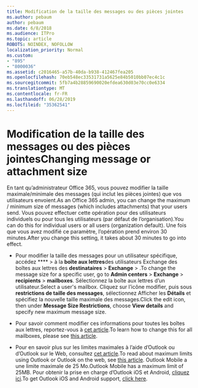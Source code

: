 ```yaml
---
title: Modification de la taille des messages ou des pièces jointes
ms.author: pebaum
author: pebaum
ms.date: 6/8/2018
ms.audience: ITPro
ms.topic: article
ROBOTS: NOINDEX, NOFOLLOW
localization_priority: Normal
ms.custom:
- "895"
- "8000036"
ms.assetid: c2016465-a57b-40da-b938-412467fea205
ms.openlocfilehash: 70eb548ec33531731a5625e84b5010bb07ec4c1c
ms.sourcegitcommit: 5fb7a4b28859690020efdea630d03e70cc0e6334
ms.translationtype: MT
ms.contentlocale: fr-FR
ms.lasthandoff: 06/28/2019
ms.locfileid: "35362541"
---
```

# <a name="changing-message-or-attachment-size"></a><span data-ttu-id="5fa1f-102">Modification de la taille des messages ou des pièces jointes</span><span class="sxs-lookup"><span data-stu-id="5fa1f-102">Changing message or attachment size</span></span>

<span data-ttu-id="5fa1f-103">En tant qu’administrateur Office 365, vous pouvez modifier la taille maximale/minimale des messages (qui inclut les pièces jointes) que vos utilisateurs envoient.</span><span class="sxs-lookup"><span data-stu-id="5fa1f-103">As an Office 365 admin, you can change the maximum / minimum size of messages (which includes attachments) that your users send.</span></span> <span data-ttu-id="5fa1f-104">Vous pouvez effectuer cette opération pour des utilisateurs individuels ou pour tous les utilisateurs (par défaut de l’organisation).</span><span class="sxs-lookup"><span data-stu-id="5fa1f-104">You can do this for individual users or all users (organization default).</span></span> <span data-ttu-id="5fa1f-105">Une fois que vous avez modifié ce paramètre, l’opération prend environ 30 minutes.</span><span class="sxs-lookup"><span data-stu-id="5fa1f-105">After you change this setting, it takes about 30 minutes to go into effect.</span></span>
  
- <span data-ttu-id="5fa1f-106">Pour modifier la taille des messages pour un utilisateur spécifique, accédez \*\*\*\* \> à la **boîte aux lettres**des utilisateurs Exchange des boîtes aux lettres des **destinataires** \> **Exchange** \> .</span><span class="sxs-lookup"><span data-stu-id="5fa1f-106">To change the message size for a specific user, go to **Admin centers** \> **Exchange** \> **recipients** \> **mailboxes**.</span></span> <span data-ttu-id="5fa1f-107">Sélectionnez la boîte aux lettres d’un utilisateur.</span><span class="sxs-lookup"><span data-stu-id="5fa1f-107">Select a user's mailbox.</span></span> <span data-ttu-id="5fa1f-108">Cliquez sur l’icône modifier, puis sous **restrictions de taille des messages**, sélectionnez Afficher les **Détails** et spécifiez la nouvelle taille maximale des messages.</span><span class="sxs-lookup"><span data-stu-id="5fa1f-108">Click the edit icon, then under **Message Size Restrictions**, choose **View details** and specify new maximum message size.</span></span>

- <span data-ttu-id="5fa1f-109">Pour savoir comment modifier ces informations pour toutes les boîtes aux lettres, reportez-vous à [cet article](https://www.microsoft.com/microsoft-365/blog/2015/04/15/office-365-now-supports-larger-email-messages-up-to-150-mb/).</span><span class="sxs-lookup"><span data-stu-id="5fa1f-109">To learn how to change this for all mailboxes, please see [this article](https://www.microsoft.com/microsoft-365/blog/2015/04/15/office-365-now-supports-larger-email-messages-up-to-150-mb/).</span></span>

- <span data-ttu-id="5fa1f-110">Pour en savoir plus sur les limites maximales à l’aide d’Outlook ou d’Outlook sur le Web, consultez [cet article](https://technet.microsoft.com/library/exchange-online-limits.aspx#MessageLimits).</span><span class="sxs-lookup"><span data-stu-id="5fa1f-110">To read about maximum limits using Outlook or Outlook on the web, see [this article](https://technet.microsoft.com/library/exchange-online-limits.aspx#MessageLimits).</span></span> <span data-ttu-id="5fa1f-111">Outlook Mobile a une limite maximale de 25 Mo.</span><span class="sxs-lookup"><span data-stu-id="5fa1f-111">Outlook Mobile has a maximum limit of 25MB.</span></span> <span data-ttu-id="5fa1f-112">Pour obtenir la prise en charge d’Outlook iOS et Android, [cliquez ici](https://support.office.com/article/Get-in-app-help-for-Outlook-for-iOS-and-Android-218a22d1-9fa5-4889-b689-de1c63493243).</span><span class="sxs-lookup"><span data-stu-id="5fa1f-112">To get Outlook iOS and Android support, [click here](https://support.office.com/article/Get-in-app-help-for-Outlook-for-iOS-and-Android-218a22d1-9fa5-4889-b689-de1c63493243).</span></span>
